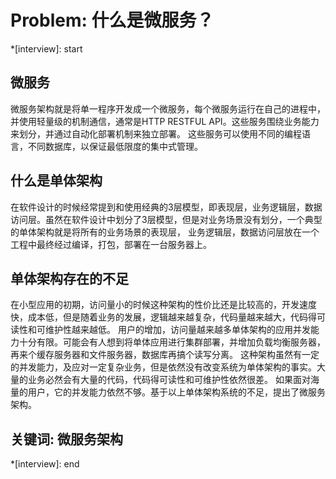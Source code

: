 # Problem: 什么是微服务？

*[interview]: start
## 微服务
微服务架构就是将单一程序开发成一个微服务，每个微服务运行在自己的进程中，并使用轻量级的机制通信，通常是HTTP RESTFUL API。这些服务围绕业务能力来划分，并通过自动化部署机制来独立部署。
这些服务可以使用不同的编程语言，不同数据库，以保证最低限度的集中式管理。

## 什么是单体架构
在软件设计的时候经常提到和使用经典的3层模型，即表现层，业务逻辑层，数据访问层。虽然在软件设计中划分了3层模型，但是对业务场景没有划分，一个典型的单体架构就是将所有的业务场景的表现层，
业务逻辑层，数据访问层放在一个工程中最终经过编译，打包，部署在一台服务器上。

## 单体架构存在的不足
在小型应用的初期，访问量小的时候这种架构的性价比还是比较高的，开发速度快，成本低，但是随着业务的发展，逻辑越来越复杂，代码量越来越大，代码得可读性和可维护性越来越低。
用户的增加，访问量越来越多单体架构的应用并发能力十分有限。可能会有人想到将单体应用进行集群部署，并增加负载均衡服务器，再来个缓存服务器和文件服务器，数据库再搞个读写分离。
这种架构虽然有一定的并发能力，及应对一定复杂业务，但是依然没有改变系统为单体架构的事实。大量的业务必然会有大量的代码，代码得可读性和可维护性依然很差。
如果面对海量的用户，它的并发能力依然不够。基于以上单体架构系统的不足，提出了微服务架构。

## 关键词: 微服务架构
*[interview]: end
